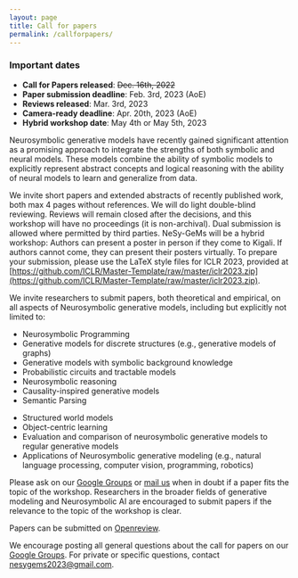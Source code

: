 ```yaml
---
layout: page
title: Call for papers
permalink: /callforpapers/
---
```


### Important dates
* **Call for Papers released**: ~~Dec. 16th, 2022~~
* **Paper submission deadline**: Feb. 3rd, 2023 (AoE)
* **Reviews released**: Mar. 3rd, 2023
* **Camera-ready deadline**: Apr. 20th, 2023 (AoE)
* **Hybrid workshop date**: May 4th or May 5th, 2023


Neurosymbolic generative models have recently gained significant attention as a promising approach to integrate the strengths of both symbolic and neural models. These models combine the ability of symbolic models to explicitly represent abstract concepts and logical reasoning with the ability of neural models to learn and generalize from data.

We invite short papers and extended abstracts of recently published work, both max 4 pages without references. We will do light double-blind reviewing. Reviews will remain closed after the decisions, and this workshop will have no proceedings (it is non-archival). Dual submission is allowed where permitted by third parties. NeSy-GeMs will be a hybrid workshop: Authors can present a poster in person if they come to Kigali. If authors cannot come, they can present their posters virtually. To prepare your submission, please use the LaTeX style files for ICLR 2023, provided at [https://github.com/ICLR/Master-Template/raw/master/iclr2023.zip](https://github.com/ICLR/Master-Template/raw/master/iclr2023.zip).

We invite researchers to submit papers, both theoretical and empirical, on all aspects of Neurosymbolic generative models, including but explicitly not limited to:
* Neurosymbolic Programming
* Generative models for discrete structures (e.g., generative models of graphs)
* Generative models with symbolic background knowledge
* Probabilistic circuits and tractable models
* Neurosymbolic reasoning
* Causality-inspired generative models
* Semantic Parsing
<!-- * Meta-Learning for Neurosymbolic AI -->
<!-- * Neurosymbolic generative modeling for Interpretable AI -->
* Structured world models
* Object-centric learning
* Evaluation and comparison of neurosymbolic generative models to regular generative models
* Applications of Neurosymbolic generative modeling (e.g., natural language processing, computer vision, programming, robotics)

Please ask on our [Google Groups](https://groups.google.com/g/nesy-gems2023) or [mail us](mailto:nesygems2023@gmail.com) when in doubt if a paper fits the topic of the workshop. Researchers in the broader fields of generative modeling and Neurosymbolic AI are encouraged to submit papers if the relevance to the topic of the workshop is clear. 

Papers can be submitted on [Openreview](https://openreview.net/group?id=ICLR.cc/2023/Workshop/NeSy-GeMs).

We encourage posting all general questions about the call for papers on our [Google Groups](https://groups.google.com/g/nesy-gems2023). For private or specific questions, contact [nesygems2023@gmail.com](mailto:nesygems2023@gmail.com).
